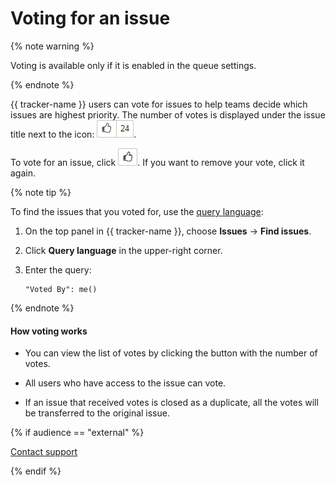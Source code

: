 # Voting for an issue

{% note warning %}

Voting is available only if it is enabled in the queue settings.

{% endnote %}

{{ tracker-name }} users can vote for issues to help teams decide which issues are highest priority. The number of votes is displayed under the issue title next to the icon: ![](../../_assets/tracker/votes.png).

To vote for an issue, click ![](../../_assets/tracker/vote.png). If you want to remove your vote, click it again.

{% note tip %}

To find the issues that you voted for, use the [query language](query-filter.md):

1. On the top panel in {{ tracker-name }}, choose **Issues** → **Find issues**.

1. Click **Query language** in the upper-right corner.

1. Enter the query:

    ```
    "Voted By": me()
    ```

{% endnote %}

#### How voting works

- You can view the list of votes by clicking the button with the number of votes.

- All users who have access to the issue can vote.

- If an issue that received votes is closed as a duplicate, all the votes will be transferred to the original issue.

{% if audience == "external" %}

[Contact support](../troubleshooting.md)

{% endif %}

